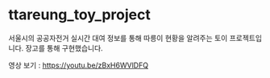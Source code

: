 # ttareung_toy_project
서울시의 공공자전거 실시간 대여 정보를 통해 따릉이 현황을 알려주는 토이 프로젝트입니다. 장고를 통해 구현했습니다.

영상 보기 : https://youtu.be/zBxH6WVlDFQ
